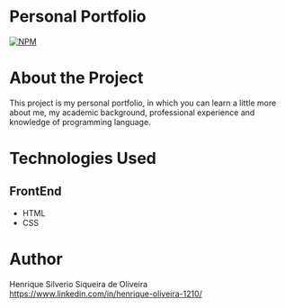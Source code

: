 # Personal Portfolio
[![NPM](https://img.shields.io/npm/l/react)](https://github.com/HenriqueSilverio121095/Personal-Portfolio/blob/main/LICENSE) 

# About the Project
This project is my personal portfolio, in which you can learn a little more about me, my academic background, professional experience and knowledge of programming language.

# Technologies Used
## FrontEnd
- HTML
- CSS

# Author
Henrique Silverio Siqueira de Oliveira
https://www.linkedin.com/in/henrique-oliveira-1210/
